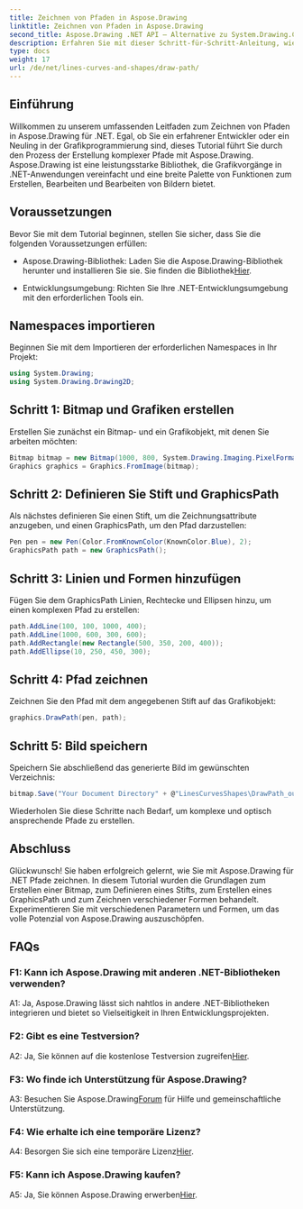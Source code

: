 ```yaml
---
title: Zeichnen von Pfaden in Aspose.Drawing
linktitle: Zeichnen von Pfaden in Aspose.Drawing
second_title: Aspose.Drawing .NET API – Alternative zu System.Drawing.Common
description: Erfahren Sie mit dieser Schritt-für-Schritt-Anleitung, wie Sie Pfade in Aspose.Drawing für .NET zeichnen. Erstellen Sie mühelos atemberaubende Grafiken.
type: docs
weight: 17
url: /de/net/lines-curves-and-shapes/draw-path/
---
```

## Einführung

Willkommen zu unserem umfassenden Leitfaden zum Zeichnen von Pfaden in Aspose.Drawing für .NET. Egal, ob Sie ein erfahrener Entwickler oder ein Neuling in der Grafikprogrammierung sind, dieses Tutorial führt Sie durch den Prozess der Erstellung komplexer Pfade mit Aspose.Drawing. Aspose.Drawing ist eine leistungsstarke Bibliothek, die Grafikvorgänge in .NET-Anwendungen vereinfacht und eine breite Palette von Funktionen zum Erstellen, Bearbeiten und Bearbeiten von Bildern bietet.

## Voraussetzungen

Bevor Sie mit dem Tutorial beginnen, stellen Sie sicher, dass Sie die folgenden Voraussetzungen erfüllen:

-  Aspose.Drawing-Bibliothek: Laden Sie die Aspose.Drawing-Bibliothek herunter und installieren Sie sie. Sie finden die Bibliothek[Hier](https://releases.aspose.com/drawing/net/).

- Entwicklungsumgebung: Richten Sie Ihre .NET-Entwicklungsumgebung mit den erforderlichen Tools ein.

## Namespaces importieren

Beginnen Sie mit dem Importieren der erforderlichen Namespaces in Ihr Projekt:

```csharp
using System.Drawing;
using System.Drawing.Drawing2D;
```

## Schritt 1: Bitmap und Grafiken erstellen

Erstellen Sie zunächst ein Bitmap- und ein Grafikobjekt, mit denen Sie arbeiten möchten:

```csharp
Bitmap bitmap = new Bitmap(1000, 800, System.Drawing.Imaging.PixelFormat.Format32bppPArgb);
Graphics graphics = Graphics.FromImage(bitmap);
```

## Schritt 2: Definieren Sie Stift und GraphicsPath

Als nächstes definieren Sie einen Stift, um die Zeichnungsattribute anzugeben, und einen GraphicsPath, um den Pfad darzustellen:

```csharp
Pen pen = new Pen(Color.FromKnownColor(KnownColor.Blue), 2);
GraphicsPath path = new GraphicsPath();
```

## Schritt 3: Linien und Formen hinzufügen

Fügen Sie dem GraphicsPath Linien, Rechtecke und Ellipsen hinzu, um einen komplexen Pfad zu erstellen:

```csharp
path.AddLine(100, 100, 1000, 400);
path.AddLine(1000, 600, 300, 600);
path.AddRectangle(new Rectangle(500, 350, 200, 400));
path.AddEllipse(10, 250, 450, 300);
```

## Schritt 4: Pfad zeichnen

Zeichnen Sie den Pfad mit dem angegebenen Stift auf das Grafikobjekt:

```csharp
graphics.DrawPath(pen, path);
```

## Schritt 5: Bild speichern

Speichern Sie abschließend das generierte Bild im gewünschten Verzeichnis:

```csharp
bitmap.Save("Your Document Directory" + @"LinesCurvesShapes\DrawPath_out.png");
```

Wiederholen Sie diese Schritte nach Bedarf, um komplexe und optisch ansprechende Pfade zu erstellen.

## Abschluss

Glückwunsch! Sie haben erfolgreich gelernt, wie Sie mit Aspose.Drawing für .NET Pfade zeichnen. In diesem Tutorial wurden die Grundlagen zum Erstellen einer Bitmap, zum Definieren eines Stifts, zum Erstellen eines GraphicsPath und zum Zeichnen verschiedener Formen behandelt. Experimentieren Sie mit verschiedenen Parametern und Formen, um das volle Potenzial von Aspose.Drawing auszuschöpfen.

## FAQs

### F1: Kann ich Aspose.Drawing mit anderen .NET-Bibliotheken verwenden?

A1: Ja, Aspose.Drawing lässt sich nahtlos in andere .NET-Bibliotheken integrieren und bietet so Vielseitigkeit in Ihren Entwicklungsprojekten.

### F2: Gibt es eine Testversion?

 A2: Ja, Sie können auf die kostenlose Testversion zugreifen[Hier](https://releases.aspose.com/).

### F3: Wo finde ich Unterstützung für Aspose.Drawing?

 A3: Besuchen Sie Aspose.Drawing[Forum](https://forum.aspose.com/c/diagram/17) für Hilfe und gemeinschaftliche Unterstützung.

### F4: Wie erhalte ich eine temporäre Lizenz?

 A4: Besorgen Sie sich eine temporäre Lizenz[Hier](https://purchase.aspose.com/temporary-license/).

### F5: Kann ich Aspose.Drawing kaufen?

 A5: Ja, Sie können Aspose.Drawing erwerben[Hier](https://purchase.aspose.com/buy).